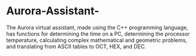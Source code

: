 # Aurora-Assistant-
The Aurora virtual assistant, made using the C++ programming language, has functions for determining the time on a PC, determining the processor temperature, calculating complex mathematical and geometric problems, and translating from ASCII tables to OCT, HEX, and DEC.
